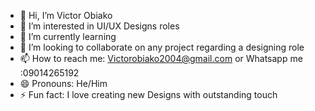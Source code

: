 - 👋 Hi, I’m Victor Obiako
- 👀 I’m interested in UI/UX Designs roles 
- 🌱 I’m currently learning 
- 💞️ I’m looking to collaborate on any project regarding a designing role
- 📫 How to reach me: Victorobiako2004@gmail.com or Whatsapp me :09014265192
- 😄 Pronouns: He/Him
- ⚡ Fun fact: I love creating new Designs with outstanding touch  

<!---
victorxd1960/victorxd1960 is a ✨ special ✨ repository because its `README.md` (this file) appears on your GitHub profile.
You can click the Preview link to take a look at your changes.
--->
